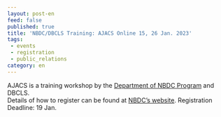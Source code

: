 ```yaml
---
layout: post-en
feed: false
published: true
title: 'NBDC/DBCLS Training: AJACS Online 15, 26 Jan. 2023'
tags:
 - events
 - registration
 - public_relations
category: en
---
```

AJACS is a training workshop by the [Department of NBDC Program](https://biosciencedbc.jp/en/) and DBCLS.
<br />
Details of how to register can be found at [NBDC’s website](https://biosciencedbc.jp/event/ajacs/ajacs96.html). Registration Deadline: 19 Jan.
